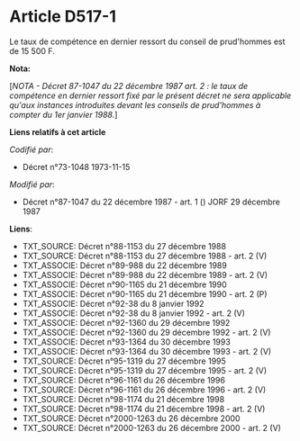 # Article D517-1

Le taux de compétence en dernier ressort du conseil de prud'hommes est de 15 500 F.

**Nota:**

[*NOTA - Décret 87-1047 du 22 décembre 1987 art. 2 : le taux de compétence en dernier ressort fixé par le présent décret ne
sera applicable qu'aux instances introduites devant les conseils de prud'hommes à compter du 1er janvier 1988.*]

**Liens relatifs à cet article**

_Codifié par_:

  - Décret n°73-1048 1973-11-15

_Modifié par_:

  - Décret n°87-1047 du 22 décembre 1987 - art. 1 () JORF 29 décembre 1987

**Liens**:

  - TXT_SOURCE: Décret n°88-1153 du 27 décembre 1988
  - TXT_SOURCE: Décret n°88-1153 du 27 décembre 1988 - art. 2 (V)
  - TXT_ASSOCIE: Décret n°89-988 du 22 décembre 1989
  - TXT_ASSOCIE: Décret n°89-988 du 22 décembre 1989 - art. 2 (V)
  - TXT_ASSOCIE: Décret n°90-1165 du 21 décembre 1990
  - TXT_ASSOCIE: Décret n°90-1165 du 21 décembre 1990 - art. 2 (P)
  - TXT_ASSOCIE: Décret n°92-38 du 8 janvier 1992
  - TXT_ASSOCIE: Décret n°92-38 du 8 janvier 1992 - art. 2 (V)
  - TXT_ASSOCIE: Décret n°92-1360 du 29 décembre 1992
  - TXT_ASSOCIE: Décret n°92-1360 du 29 décembre 1992 - art. 2 (V)
  - TXT_ASSOCIE: Décret n°93-1364 du 30 décembre 1993
  - TXT_ASSOCIE: Décret n°93-1364 du 30 décembre 1993 - art. 2 (V)
  - TXT_SOURCE: Décret n°95-1319 du 27 décembre 1995
  - TXT_SOURCE: Décret n°95-1319 du 27 décembre 1995 - art. 2 (V)
  - TXT_SOURCE: Décret n°96-1161 du 26 décembre 1996
  - TXT_SOURCE: Décret n°96-1161 du 26 décembre 1996 - art. 2 (V)
  - TXT_SOURCE: Décret n°98-1174 du 21 décembre 1998
  - TXT_SOURCE: Décret n°98-1174 du 21 décembre 1998 - art. 2 (V)
  - TXT_SOURCE: Décret n°2000-1263 du 26 décembre 2000
  - TXT_SOURCE: Décret n°2000-1263 du 26 décembre 2000 - art. 2 (V)
